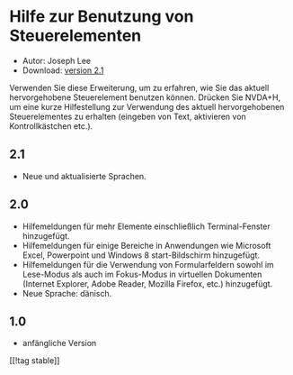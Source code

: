 # Hilfe zur Benutzung von Steuerelementen #

* Autor: Joseph Lee
* Download: [version 2.1][1]

Verwenden Sie diese Erweiterung, um zu erfahren, wie Sie das aktuell
hervorgehobene Steuerelement benutzen können. Drücken Sie NVDA+H, um eine
kurze Hilfestellung zur Verwendung des aktuell hervorgehobenen
Steuerelementes zu erhalten (eingeben von Text, aktivieren von
Kontrollkästchen etc.).

## 2.1 ##

* Neue und aktualisierte Sprachen.


## 2.0 ##

* Hilfemeldungen für mehr Elemente einschließlich Terminal-Fenster
  hinzugefügt.
* Hilfemeldungen für einige Bereiche in Anwendungen wie Microsoft Excel,
  Powerpoint und Windows 8 start-Bildschirm hinzugefügt.
* Hilfemeldungen für die Verwendung von Formularfeldern sowohl im Lese-Modus
  als auch im Fokus-Modus in virtuellen Dokumenten (Internet Explorer, Adobe
  Reader, Mozilla Firefox, etc.) hinzugefügt.
* Neue Sprache: dänisch.


## 1.0 ##

* anfängliche Version

[[!tag stable]]

[1]: http://addons.nvda-project.org/files/get.php?file=cua
